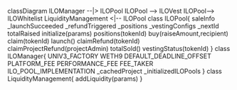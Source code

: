 classDiagram
ILOManager --|> ILOPool
ILOPool --> ILOVest
ILOPool--> ILOWhitelist
LiquidityManagement <|-- ILOPool
class ILOPool{
    saleInfo
    _launchSucceeded
    _refundTriggered
    _positions
    _vestingConfigs
    _nextId
    totalRaised
    initialize(params)
    positions(tokenId)
    buy(raiseAmount,recipient)
    claim(tokenId)
    launch()
    claimRefund(tokenId)
    claimProjectRefund(projectAdmin)
    totalSold()
    vestingStatus(tokenId)
}
class ILOManager{
    UNIV3_FACTORY
    WETH9
    DEFAULT_DEADLINE_OFFSET
    PLATFORM_FEE
    PERFORMANCE_FEE
    FEE_TAKER
    ILO_POOL_IMPLEMENTATION
    _cachedProject
    _initializedILOPools
}
class LiquidityManagement{
    addLiquidity(params)
}
